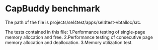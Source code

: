 # CapBuddy benchmark

The path of the file is projects/sel4test/apps/sel4test-vbtalloc/src.

The tests contained in this file:
1.Performance testing of single-page memory allocation and free.
2.Performance testing of consecutive page memory allocation and deallocation.
3.Memory utilization test.
